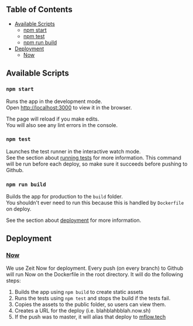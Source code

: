 ## Table of Contents

- [Available Scripts](#available-scripts)
  - [npm start](#npm-start)
  - [npm test](#npm-test)
  - [npm run build](#npm-run-build)
- [Deployment](#deployment)
  - [Now](#Now)

## Available Scripts

### `npm start`

Runs the app in the development mode.<br>
Open [http://localhost:3000](http://localhost:3000) to view it in the browser.

The page will reload if you make edits.<br>
You will also see any lint errors in the console.

### `npm test`

Launches the test runner in the interactive watch mode.<br>
See the section about [running tests](#running-tests) for more information.
This command will be run before each deploy, so make sure it succeeds before pushing to Github.

### `npm run build`

Builds the app for production to the `build` folder.<br>
You shouldn't ever need to run this because this is handled by `Dockerfile` on deploy.

See the section about [deployment](#deployment) for more information.

## Deployment

### [Now](https://zeit.co/now)

We use Zeit Now for deployment. Every push (on every branch) to Github will run Now on the Dockerfile in the root directory. It will do the following steps:

1. Builds the app using `npm build` to create static assets
2. Runs the tests using `npm test` and stops the build if the tests fail.
3. Copies the assets to the public folder, so users can view them.
4. Creates a URL for the deploy (i.e. blahblahbblah.now.sh)
5. If the push was to master, it will alias that deploy to [mflow.tech](https://mflow.tech/)
